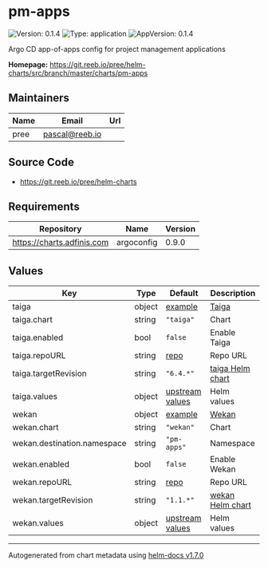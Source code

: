 # pm-apps

![Version: 0.1.4](https://img.shields.io/badge/Version-0.1.4-informational?style=flat-square) ![Type: application](https://img.shields.io/badge/Type-application-informational?style=flat-square) ![AppVersion: 0.1.4](https://img.shields.io/badge/AppVersion-0.1.4-informational?style=flat-square)

Argo CD app-of-apps config for project management applications

**Homepage:** <https://git.reeb.io/pree/helm-charts/src/branch/master/charts/pm-apps>

## Maintainers

| Name | Email | Url |
| ---- | ------ | --- |
| pree | pascal@reeb.io |  |

## Source Code

* <https://git.reeb.io/pree/helm-charts>

## Requirements

| Repository | Name | Version |
|------------|------|---------|
| https://charts.adfinis.com | argoconfig | 0.9.0 |

## Values

| Key | Type | Default | Description |
|-----|------|---------|-------------|
| taiga | object | [example](./examples/taiga.yaml) | [Taiga](https://taiga.io/) |
| taiga.chart | string | `"taiga"` | Chart |
| taiga.enabled | bool | `false` | Enable Taiga |
| taiga.repoURL | string | [repo](https://github.com/nemonik/taiga-helm) | Repo URL |
| taiga.targetRevision | string | `"6.4.*"` | [taiga Helm chart](https://github.com/nemonik/taiga-helm) |
| taiga.values | object | [upstream values](https://github.com/nemonik/taiga-helm/blob/master/values.yaml) | Helm values |
| wekan | object | [example](./examples/wekan.yaml) | [Wekan](https://wekan.github.io/) |
| wekan.chart | string | `"wekan"` | Chart |
| wekan.destination.namespace | string | `"pm-apps"` | Namespace |
| wekan.enabled | bool | `false` | Enable Wekan |
| wekan.repoURL | string | [repo](https://github.com/wekan/charts) | Repo URL |
| wekan.targetRevision | string | `"1.1.*"` | [wekan Helm chart](https://github.com/wekan/charts/tree/master/charts/wekan) |
| wekan.values | object | [upstream values](https://github.com/wekan/charts/blob/master/charts/wekan/values.yaml) | Helm values |

----------------------------------------------
Autogenerated from chart metadata using [helm-docs v1.7.0](https://github.com/norwoodj/helm-docs/releases/v1.7.0)
